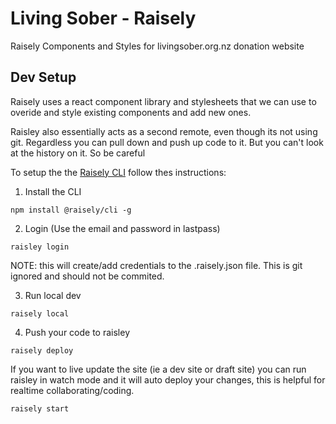 # Living Sober - Raisely
Raisely Components and Styles for livingsober.org.nz donation website

## Dev Setup
Raisely uses a react component library and stylesheets that we can use to overide and style existing components and add new ones.

Raisley also essentially acts as a second remote, even though its not using git. Regardless you can pull down and push up code to it.
But you can't look at the history on it. So be careful

To setup the the [Raisely CLI](https://github.com/raisely/cli) follow thes instructions:

1. Install the CLI
```
npm install @raisely/cli -g
```

2. Login (Use the email and password in lastpass)
```
raisley login
```

NOTE: this will create/add credentials to the .raisely.json file. This is git ignored and should not be commited.

3. Run local dev
```
raisely local
```

4. Push your code to raisley
```
raisely deploy
```

If you want to live update the site (ie a dev site or draft site) you can run raisley in watch mode and it will auto deploy your changes, this is helpful for realtime collaborating/coding.
```
raisely start
```